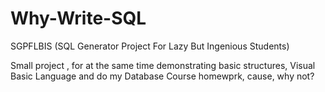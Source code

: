 # Why-Write-SQL
SGPFLBIS (SQL Generator Project For Lazy But Ingenious  Students)

Small project , for at the same time demonstrating basic structures, Visual Basic Language and do my Database Course homewprk, cause, why not?
